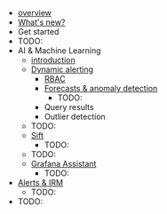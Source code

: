 * [overview](overview.md)
* [What's new?](../sources/whatsnew)
* Get started
* TODO:
* AI & Machine Learning
  * [introduction](grafana-cloud.machine-learning.intro.md)
  * [Dynamic alerting](grafana-cloud.machine-learning.dynamic-alerting.md)
    * [RBAC](grafana-cloud.machine-learning.dynamic-alerting.rbac.md)
    * [Forecasts & anomaly detection](grafana-cloud.machine-learning.dynamic-alerting.forecasting.md)
      * TODO:
    * Query results
    * Outlier detection
  * TODO:
  * [Sift](grafana-cloud.machine-learning.sift.md)
    * TODO:
  * TODO:
  * [Grafana Assistant](grafana-cloud.machine-learning.assistant.md)
    * TODO:
* [Alerts & IRM](grafana-cloud.alerting-and-irm.md)
  * TODO:
* TODO:
